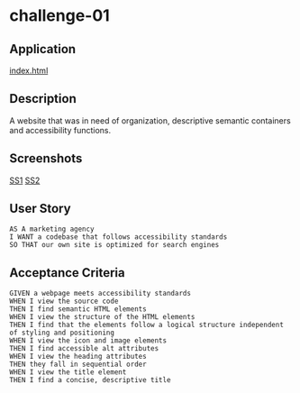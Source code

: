 # challenge-01

## Application
[index.html](Develop\index.html)

## Description
A website that was in need of organization, descriptive semantic containers and accessibility functions.

## Screenshots
[SS1](Assets\c1img1.png)
[SS2](Assets\c1img2.png)

## User Story

```
AS A marketing agency
I WANT a codebase that follows accessibility standards
SO THAT our own site is optimized for search engines
```

## Acceptance Criteria

```
GIVEN a webpage meets accessibility standards
WHEN I view the source code
THEN I find semantic HTML elements
WHEN I view the structure of the HTML elements
THEN I find that the elements follow a logical structure independent of styling and positioning
WHEN I view the icon and image elements
THEN I find accessible alt attributes
WHEN I view the heading attributes
THEN they fall in sequential order
WHEN I view the title element
THEN I find a concise, descriptive title
```